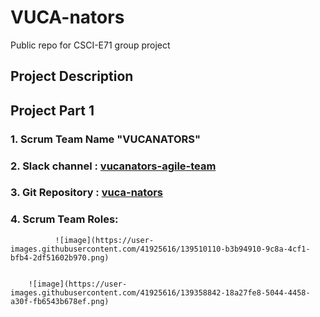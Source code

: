 # VUCA-nators
Public repo for CSCI-E71 group project

## Project Description

## Project Part 1
###  1. Scrum Team Name  "VUCANATORS"
###  2. Slack channel : [vucanators-agile-team](https://agilesoftwarecourse.slack.com/archives/C02L5H02672)
###  3. Git Repository : [vuca-nators](https://github.com/gabemansur/vuca-nators)
###  4. Scrum Team Roles:
              ![image](https://user-images.githubusercontent.com/41925616/139510110-b3b94910-9c8a-4cf1-bfb4-2df51602b970.png)


        ![image](https://user-images.githubusercontent.com/41925616/139358842-18a27fe8-5044-4458-a30f-fb6543b678ef.png)





